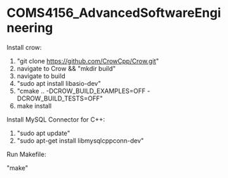 # COMS4156_AdvancedSoftwareEngineering
Install crow:

1. "git clone https://github.com/CrowCpp/Crow.git"
2. navigate to Crow && "mkdir build"
3. navigate to build
4. "sudo apt install libasio-dev"
5. "cmake .. -DCROW_BUILD_EXAMPLES=OFF -DCROW_BUILD_TESTS=OFF"
6. make install


Install MySQL Connector for C++:

1. "sudo apt update"
2. "sudo apt-get install libmysqlcppconn-dev"


Run Makefile:

"make"

